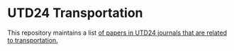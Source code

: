 # UTD24 Transportation

This repository maintains a list <a href="paper_list.md"> of papers in UTD24 journals that are related to transportation.
